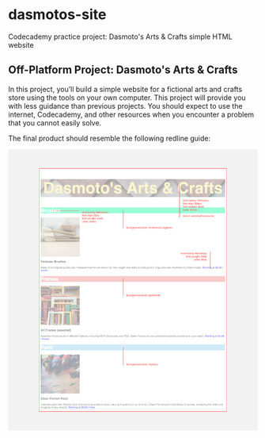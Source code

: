 # dasmotos-site
Codecademy practice project: Dasmoto's Arts &amp; Crafts simple HTML website

## Off-Platform Project: Dasmoto's Arts & Crafts
In this project, you’ll build a simple website for a fictional arts and crafts store using the tools on your own computer. This project will provide you with less guidance than previous projects. You should expect to use the internet, Codecademy, and other resources when you encounter a problem that you cannot easily solve.

The final product should resemble the following redline guide:

![Dasmotos Redline](./img/dasmotos-arts_redline.jpg)